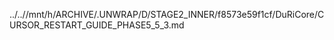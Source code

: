 ../..//mnt/h/ARCHIVE/.UNWRAP/D/STAGE2_INNER/f8573e59f1cf/DuRiCore/CURSOR_RESTART_GUIDE_PHASE5_5_3.md